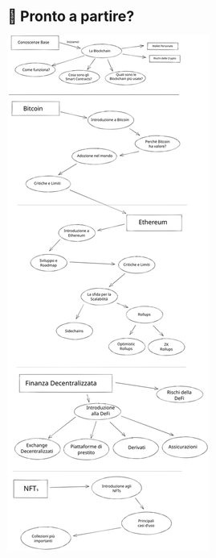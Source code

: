 # 🚩 Pronto a partire?

<img src="../.gitbook/assets/file.drawing.svg" alt="" class="gitbook-drawing">
